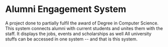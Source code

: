 # Alumni Engagement System
A project done to partially fulfil the award of Degree in Computer Science.
This system connects alumni with current students and unites them with the staff.
It displays the jobs, events and scholarships as well
All university stuffs can be accessed in one system -- and that is this system.


